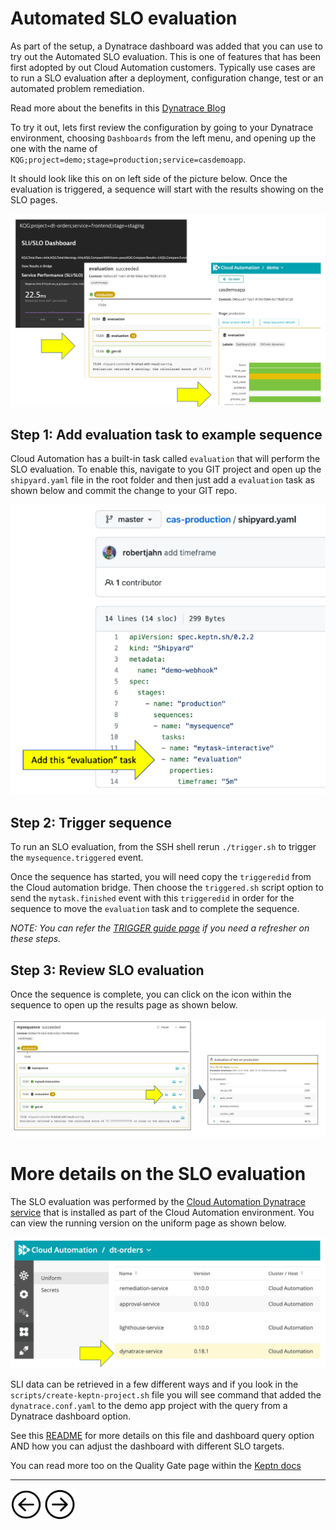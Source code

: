 # Automated SLO evaluation

As part of the setup, a Dynatrace dashboard was added that you can use to try out the Automated SLO evaluation.  This is one of features that has been first adopted by out Cloud Automation customers.  Typically use cases are to run a SLO evaluation after a deployment, configuration change, test or an automated problem remediation.

Read more about the benefits in this [Dynatrace Blog](https://www.dynatrace.com/news/blog/automating-slos-helps-sres-go-fast)

To try it out, lets first review the configuration by going to your Dynatrace environment, choosing `Dashboards` from the left menu, and opening up the one with the name of `KQG;project=demo;stage=production;service=casdemoapp`.  

It should look like this on on left side of the picture below.  Once the evaluation is triggered, a sequence will start with the results showing on the SLO pages.

<img src="images/slo-evaluation.png">

## Step 1: Add evaluation task to example sequence

Cloud Automation has a built-in task called `evaluation` that will perform the SLO evaluation.  To enable this, navigate to you GIT project and open up the `shipyard.yaml` file in the root folder and then just add a `evaluation` task as shown below and commit the change to your GIT repo.

<img src="images/shipyard-evaluation-task.png">

## Step 2: Trigger sequence

To run an SLO evaluation, from the SSH shell rerun `./trigger.sh` to trigger the `mysequence.triggered` event. 

Once the sequence has started, you will need copy the `triggeredid` from the Cloud automation bridge.  Then choose the `triggered.sh` script option to send the `mytask.finished` event with this `triggeredid` in order for the sequence to move the `evaluation` task and to complete the sequence. 

*NOTE: You can refer the [TRIGGER guide page](TRIGGER.md) if you need a refresher on these steps.*

## Step 3: Review SLO evaluation

Once the sequence is complete, you can click on the icon within the sequence to open up the results page as shown below.

<img src="images/evaluation-sequence.png">

# More details on the SLO evaluation

The SLO evaluation was performed by the [Cloud Automation Dynatrace service](https://github.com/keptn-contrib/dynatrace-service) that is installed as part of the Cloud Automation environment.  You can view the running version on the uniform page as shown below.

<img src="images/dt-service.png">

SLI data can be retrieved in a few different ways and if you look in the `scripts/create-keptn-project.sh` file you will see command that added the `dynatrace.conf.yaml` to the demo app project with the query from a Dynatrace dashboard option.  

See this [README](https://github.com/keptn-contrib/dynatrace-service/blob/master/documentation/sli-configuration/configuration-of-dashboard-sli-slo-queries.md) for more details on this file and dashboard query option AND how you can adjust the dashboard with different SLO targets.

You can read more too on the Quality Gate page within the [Keptn docs](https://keptn.sh/docs/0.10.x/quality_gates/get_started)

<hr>

[<img src="images/prev.png" width="50px" height="50"/>](TRIGGER.md) [<img src="images/next.png" width="50px" height="50"/>](README.md)